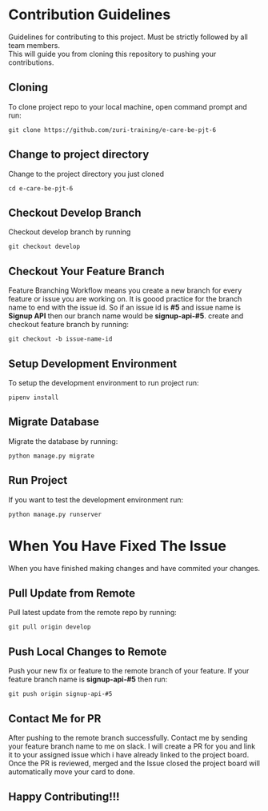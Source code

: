 # Contribution Guidelines 
Guidelines for contributing to this project. Must be strictly followed by all team members.  
This will guide you from cloning this repository to pushing your contributions.

## Cloning
To clone project repo to your local machine, open command prompt and run:
```
git clone https://github.com/zuri-training/e-care-be-pjt-6
```

## Change to project directory
Change to the project directory you just cloned
```
cd e-care-be-pjt-6
```

## Checkout Develop Branch
Checkout develop branch by running
```
git checkout develop
```

## Checkout Your Feature Branch
Feature Branching Workflow means you create a new branch for every feature or issue you are working on.
It is goood practice for the branch name to end with the issue id.
So if an issue id is **#5** and issue name is **Signup API** then our branch name would be **signup-api-#5**.
create and checkout feature branch by running:
```
git checkout -b issue-name-id
```

## Setup Development Environment
To setup the development environment to run project run:
```
pipenv install
```

## Migrate Database
Migrate the database by running:
```
python manage.py migrate
```

## Run Project
If you want to test the development environment run:
```
python manage.py runserver
```

# When You Have Fixed The Issue
When you have finished making changes and have commited your changes.

## Pull Update from Remote
Pull latest update from the remote repo by running:
```
git pull origin develop
```

## Push Local Changes to Remote
Push your new fix or feature to the remote branch of your feature.
If your feature branch name is **signup-api-#5** then run:
```
git push origin signup-api-#5
```

## Contact Me for PR
After pushing to the remote branch successfully. Contact me by sending your feature branch name to me on slack.
I will create a PR for you and link it to your assigned issue which i have already linked to the project board.
Once the PR is reviewed, merged and the Issue closed the project board will automatically move your card to done.

## Happy Contributing!!!
